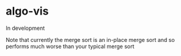 # algo-vis

In development

Note that currently the merge sort is an in-place merge sort and so performs much worse than your typical merge sort
